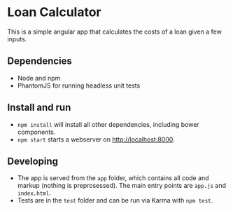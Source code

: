 # Loan Calculator

This is a simple angular app that calculates the costs of a loan
given a few inputs.

## Dependencies

* Node and npm
* PhantomJS for running headless unit tests

## Install and run

* `npm install` will install all other dependencies,
  including bower components.
* `npm start` starts a webserver on
  [http://localhost:8000](http://localhost:8000).

## Developing

* The app is served from the `app` folder,
  which contains all code and markup
  (nothing is preprosessed).
  The main entry points are
  `app.js` and `index.html`.
* Tests are in the `test` folder
  and can be run via Karma with
  `npm test`.

